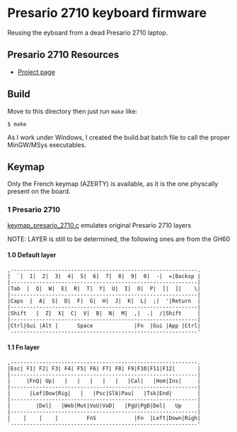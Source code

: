 Presario 2710 keyboard firmware
======================
Reusing the eyboard from a dead Presario 2710 laptop.

## Presario 2710 Resources
- [Project page](http://www.obones.com/article/27)

## Build
Move to this directory then just run `make` like:

    $ make
    
As I work under Windows, I created the build.bat batch file to call the proper MinGW/MSys executables. 

## Keymap
Only the French keymap (AZERTY) is available, as it is the one physcally present on the board. 

### 1  Presario 2710
[keymap_presario_2710.c](keymap_presario_2710.c) emulates original Presario 2710 layers

NOTE: LAYER is still to be determined, the following ones are from the GH60

#### 1.0 Default layer
    ,-----------------------------------------------------------.
    |  `|  1|  2|  3|  4|  5|  6|  7|  8|  9|  0|  -|  =|Backsp |
    |-----------------------------------------------------------|
    |Tab  |  Q|  W|  E|  R|  T|  Y|  U|  I|  O|  P|  [|  ]|    \|
    |-----------------------------------------------------------|
    |Caps  |  A|  S|  D|  F|  G|  H|  J|  K|  L|  ;|  '|Return  |
    |-----------------------------------------------------------|
    |Shift   |  Z|  X|  C|  V|  B|  N|  M|  ,|  .|  /|Shift     |
    |-----------------------------------------------------------|
    |Ctrl|Gui |Alt |      Space             |Fn  |Gui |App |Ctrl|
    `-----------------------------------------------------------'
#### 1.1 Fn layer
    ,-----------------------------------------------------------.
    |Esc| F1| F2| F3| F4| F5| F6| F7| F8| F9|F10|F11|F12|       |
    |-----------------------------------------------------------|
    |     |FnQ| Up|   |   |   |   |   |   |Cal|   |Hom|Ins|     |
    |-----------------------------------------------------------|
    |      |Lef|Dow|Rig|   |   |Psc|Slk|Pau|   |Tsk|End|        |
    |-----------------------------------------------------------|
    |        |Del|   |Web|Mut|VoU|VoD|   |PgU|PgD|Del|   Up     |
    |-----------------------------------------------------------|
    |    |    |    |         FnS            |Fn  |Left|Down|Righ|
    `-----------------------------------------------------------'



